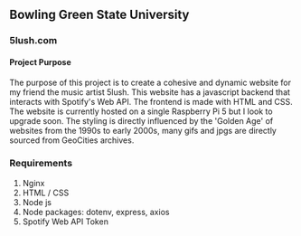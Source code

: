 ## Bowling Green State University  
 
### 5lush.com
 
#### Project Purpose
 

The purpose of this project is to create a cohesive and dynamic website for my friend the music artist 5lush. This website has a javascript backend that interacts with Spotify's Web API. The frontend is made with HTML and CSS. The website is currently hosted on a single Raspberry Pi 5 but I look to upgrade soon. The styling is directly influenced by the 'Golden Age' of websites from the 1990s to early 2000s, many gifs and jpgs are directly sourced from GeoCities archives.
 

 
### Requirements 
 
1. Nginx 
2. HTML / CSS 
3. Node js 
4. Node packages: dotenv, express, axios
5. Spotify Web API Token
